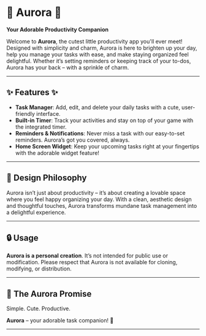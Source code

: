 # 🌸 Aurora 🌸
**Your Adorable Productivity Companion**

Welcome to **Aurora**, the cutest little productivity app you'll ever meet! Designed with simplicity and charm, Aurora is here to brighten up your day, help you manage your tasks with ease, and make staying organized feel delightful. Whether it’s setting reminders or keeping track of your to-dos, Aurora has your back – with a sprinkle of charm.

---

## ✨ Features ✨
- **Task Manager**: Add, edit, and delete your daily tasks with a cute, user-friendly interface.
- **Built-in Timer**: Track your activities and stay on top of your game with the integrated timer.
- **Reminders & Notifications**: Never miss a task with our easy-to-set reminders. Aurora’s got you covered, always.
- **Home Screen Widget**: Keep your upcoming tasks right at your fingertips with the adorable widget feature!

---

## 🎨 Design Philosophy
Aurora isn’t just about productivity – it’s about creating a lovable space where you feel happy organizing your day. With a clean, aesthetic design and thoughtful touches, Aurora transforms mundane task management into a delightful experience.

---

## 🔒 Usage
**Aurora is a personal creation**. It’s not intended for public use or modification. Please respect that Aurora is not available for cloning, modifying, or distribution.

---

## 🌸 The Aurora Promise
Simple. Cute. Productive.

**Aurora** – your adorable task companion! 🌟

---

